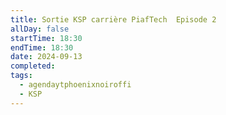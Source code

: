 ```yaml
---
title: Sortie KSP carrière PiafTech  Episode 2
allDay: false
startTime: 18:30
endTime: 18:30
date: 2024-09-13
completed: 
tags:
  - agendaytphoenixnoiroffi
  - KSP
---
```

